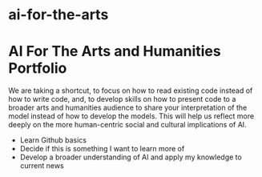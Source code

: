 # ai-for-the-arts
<h1> AI For The Arts and Humanities Portfolio</h1>

<p>
We are taking a shortcut, to focus on how to read existing code instead of how to write code,
and, to develop skills on how to present code to a broader arts and humanities
audience to share your interpretation of the model instead of how to develop the
models. This will help us reflect more deeply on the more human-centric social and
cultural implications of AI.
</p>

<ul>
  <li> Learn Github basics</li>
  <li> Decide if this is something I want to learn more of</li>
  <li> Develop a broader understanding of AI and apply my knowledge to current news</li>
</ul>
